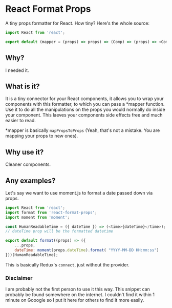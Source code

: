 # React Format Props

A tiny props formatter for React. How tiny? Here's the whole source:

```js
import React from 'react';

export default (mapper = (props) => props) => (Comp) => (props) => <Comp {...mapper(props)}/>;
```

## Why?
I needed it.

## What is it?
It is a tiny connector for your React components, it allows you to wrap your components with this formatter, to which you can pass a *mapper function. Use it to do all the manipulations on the props you would normally do inside your component. This laeves your components side effects free and much easier to read.

*mapper is basically `mapPropsToProps` (Yeah, that's not a mistake. You are mapping your props to new ones).

## Why use it?
Cleaner components.

## Any examples?
Let's say we want to use moment.js to format a date passed down via props.

```js
import React from 'react';
import format from 'react-format-props';
import moment from 'moment';

const HumanReadableTime = ({ dateTime }) => (<time>{dateTime}</time>);
// dateTime prop will be the formatted datetime

export default format((props) => ({
    ...props,
    dateTime: moment(props.dateTime).format( "YYYY-MM-DD HH:mm:ss")
}))(HumanReadableTime);
```

This is basically Redux's `connect`, just without the provider.

### Disclaimer
I am probably not the first person to use it this way. This snippet can probably be found somewhere on the internet. I couldn't find it within 1 minute on Gooogle so I put it here for others to find it more easily.